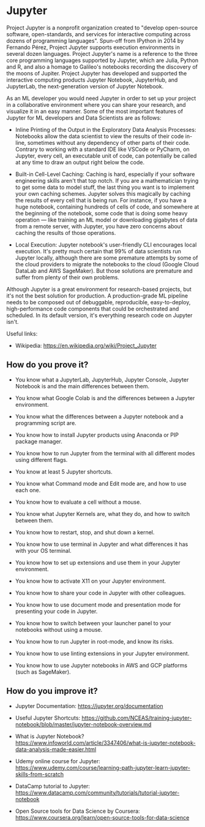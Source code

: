 # Jupyter

Project Jupyter is a nonprofit organization created to "develop open-source software, open-standards, and services for interactive computing across dozens of programming languages". Spun-off from IPython in 2014 by Fernando Pérez, Project Jupyter supports execution environments in several dozen languages. Project Jupyter's name is a reference to the three core programming languages supported by Jupyter, which are Julia, Python and R, and also a homage to Galileo's notebooks recording the discovery of the moons of Jupiter. Project Jupyter has developed and supported the interactive computing products Jupyter Notebook, JupyterHub, and JupyterLab, the next-generation version of Jupyter Notebook.

As an ML developer you would need Jupyter in order to set up your project in a collaborative environment where you can share your research, and visualize it in an easy manner. Some of the most important features of Jupyter for ML developers and Data Scientists are as follows:

- Inline Printing of the Output in the Exploratory Data Analysis Processes:
Notebooks allow the data scientist to view the results of their code in-line, sometimes without any dependency of other parts of their code. Contrary to working with a standard IDE like VSCode or PyCharm, on Jupyter, every cell, an executable unit of code, can potentially be called at any time to draw an output right below the code.

- Built-in Cell-Level Caching:
Caching is hard, especially if your software engineering skills aren't that top notch. If you are a mathematician trying to get some data to model stuff, the last thing you want is to implement your own caching schemes.
Jupyter solves this magically by caching the results of every cell that is being run. For instance, if you have a huge notebook, containing hundreds of cells of code, and somewhere at the beginning of the notebook, some code that is doing some heavy operation — like training an ML model or downloading gigabytes of data from a remote server, with Jupyter, you have zero concerns about caching the results of those operations.

- Local Execution:
Jupyter notebook's user-friendly CLI encourages local execution. It's pretty much certain that 99% of data scientists run Jupyter locally, although there are some premature attempts by some of the cloud providers to migrate the notebooks to the cloud (Google Cloud DataLab and AWS SageMaker). But those solutions are premature and suffer from plenty of their own problems.

Although Jupyter is a great environment for research-based projects, but it's not the best solution for production. A production-grade ML pipeline needs to be composed out of debuggable, reproducible, easy-to-deploy, high-performance code components that could be orchestrated and scheduled. In its default version, it's everything research code on Jupyter isn't.

Useful links:

- Wikipedia: https://en.wikipedia.org/wiki/Project_Jupyter

## How do you prove it?

- You know what a JupyterLab, JupyterHub, Jupyter Console, Jupyter Notebook is and the main differences between them.

- You know what Google Colab is and the differences between a Jupyter environment.

- You know what the differences between a Jupyter notebook and a programming script are.

- You know how to install Jupyter products using Anaconda or PIP package manager.

- You know how to run Jupyter from the terminal with all different modes using different flags.

- You know at least 5 Jupyter shortcuts.

- You know what Command mode and Edit mode are, and how to use each one.

- You know how to evaluate a cell without a mouse.

- You know what Jupyter Kernels are, what they do, and how to switch between them.

- You know how to restart, stop, and shut down a kernel.

- You know how to use terminal in Jupyter and what differences it has with your OS terminal.

- You know how to set up extensions and use them in your Jupyter environment.

- You know how to activate X11 on your Jupyter environment.

- You know how to share your code in Jupyter with other colleagues.

- You know how to use document mode and presentation mode for presenting your code in Jupyter.

- You know how to switch between your launcher panel to your notebooks without using a mouse.

- You know how to run Jupyter in root-mode, and know its risks.

- You know how to use linting extensions in your Jupyter environment.

- You know how to use Jupyter notebooks in AWS and GCP platforms (such as SageMaker).

## How do you improve it?

- Jupyter Documentation: https://jupyter.org/documentation

- Useful Jupyter Shortcuts: https://github.com/NCEAS/training-jupyter-notebook/blob/master/jupyter-notebook-overview.md

- What is Jupyter Notebook? https://www.infoworld.com/article/3347406/what-is-jupyter-notebook-data-analysis-made-easier.html

- Udemy online course for Jupyter: https://www.udemy.com/course/learning-path-jupyter-learn-jupyter-skills-from-scratch

- DataCamp tutorial to Jupyter: https://www.datacamp.com/community/tutorials/tutorial-jupyter-notebook

- Open Source tools for Data Science by Coursera: https://www.coursera.org/learn/open-source-tools-for-data-science
